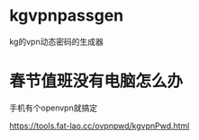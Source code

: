 # kgvpnpassgen
kg的vpn动态密码的生成器

# 春节值班没有电脑怎么办
手机有个openvpn就搞定

https://tools.fat-lao.cc/ovpnpwd/kgvpnPwd.html 



